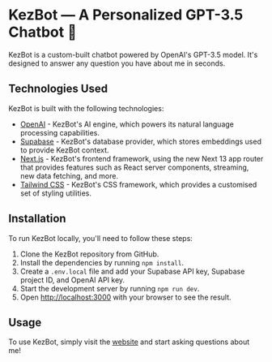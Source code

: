 # KezBot — A Personalized GPT-3.5 Chatbot 🤖

KezBot is a custom-built chatbot powered by OpenAI's GPT-3.5 model. It's designed to answer any question you have about me in seconds.

## Technologies Used

KezBot is built with the following technologies:

-   [OpenAI](https://openai.com/) - KezBot's AI engine, which powers its natural language processing capabilities.
-   [Supabase](https://supabase.com/) - KezBot's database provider, which stores embeddings used to provide KezBot context.
-   [Next.js](https://beta.nextjs.org/) - KezBot's frontend framework, using the new Next 13 app router that provides features such as React server components, streaming, new data fetching, and more.
-   [Tailwind CSS](https://tailwindcss.com/) - KezBot's CSS framework, which provides a customised set of styling utilities.

## Installation

To run KezBot locally, you'll need to follow these steps:

1. Clone the KezBot repository from GitHub.
2. Install the dependencies by running `npm install`.
3. Create a `.env.local` file and add your Supabase API key, Supabase project ID, and OpenAI API key.
4. Start the development server by running `npm run dev`.
5. Open [http://localhost:3000](http://localhost:3000) with your browser to see the result.

## Usage

To use KezBot, simply visit the [website](https://kez-bot.vercel.app/) and start asking questions about me!
